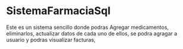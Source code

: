 # SistemaFarmaciaSql
Este es un sistema sencillo donde podras Agregar medicamentos, eliminarlos, actualizar datos de cada uno de ellos, se podra agragar a usuario y podras visualizar facturas,
